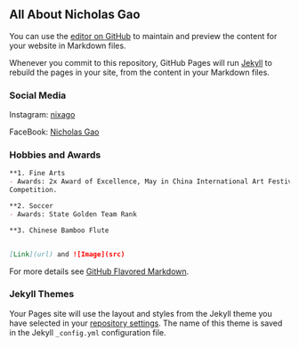 ## All About Nicholas Gao

You can use the [editor on GitHub](https://github.com/ngao176/Nicholas-Gao/edit/main/README.md) to maintain and preview the content for your website in Markdown files.

Whenever you commit to this repository, GitHub Pages will run [Jekyll](https://jekyllrb.com/) to rebuild the pages in your site, from the content in your Markdown files.

### Social Media

Instagram: [nixago](https://www.instagram.com/nixago/?hl=en)

FaceBook: [Nicholas Gao](https://www.facebook.com/profile.php?id=100068866316529)

### Hobbies and Awards 

```markdown
**1. Fine Arts
- Awards: 2x Award of Excellence, May in China International Art Festival Young Artist
Competition. 

**2. Soccer
- Awards: State Golden Team Rank 

**3. Chinese Bamboo Flute


[Link](url) and ![Image](src)
```

For more details see [GitHub Flavored Markdown](https://guides.github.com/features/mastering-markdown/).

### Jekyll Themes

Your Pages site will use the layout and styles from the Jekyll theme you have selected in your [repository settings](https://github.com/ngao176/Nicholas-Gao/settings/pages). The name of this theme is saved in the Jekyll `_config.yml` configuration file.

